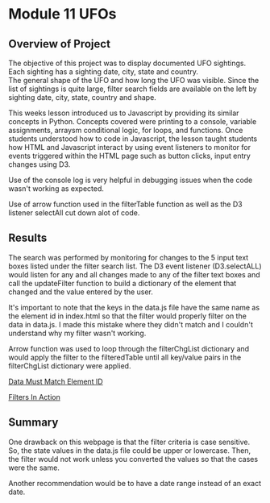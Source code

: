 # Module 11 UFOs
## Overview of Project
The objective of this project was to display documented UFO sightings.  Each sighting has a sighting date, city, state and country.  
The general shape of the UFO and how long the UFO was visible.  Since the list of sightings is quite large, filter search fields are available
on the left by sighting date, city, state, country and shape.

This weeks lesson introduced us to Javascript by providing its similar concepts in Python.  Concepts covered were printing to a console, variable 
assignments, arraysm conditional logic, for loops, and functions.  Once students understood how to code in Javascript, the lesson taught students 
how HTML and Javascript interact by using event listeners to monitor for events triggered within the HTML page such as button clicks, input entry
changes using D3.

Use of the console log is very helpful in debugging issues when the code wasn't working as expected.

Use of arrow function used in the filterTable function as well as the D3 listener selectAll cut down alot of code.

## Results
The search was performed by monitoring for changes to the 5 input text boxes listed under the filter search list.   The D3 event listener (D3.selectALL) 
would listen for any and all changes made to any of the filter text boxes and call the updateFilter function to build a dictionary of the 
element that changed and the value entered by the user.  

It's important to note that the keys in the data.js file have the same name as the element id in index.html so that the filter would properly 
filter on the data in data.js.   I made this mistake where they didn't match and I couldn't understand why my filter wasn't working.

Arrow function was used to loop through the filterChgList dictionary and would apply the filter to the filteredTable until all key/value pairs 
in the filterChgList dictionary were applied.

[Data Must Match Element ID](https://github.com/gaudiom4git/UFOs/blob/main/resources/datamatchelement.png)

[Filters In Action](https://github.com/gaudiom4git/UFOs/blob/main/resources/FilterInAction.png)


## Summary

One drawback on this webpage is that the filter criteria is case sensitive.   So, the state values in the data.js file could be upper or lowercase.
Then, the filter would not work unless you converted the values so that the cases were the same.

Another recommendation would be to have a date range instead of an exact date.

